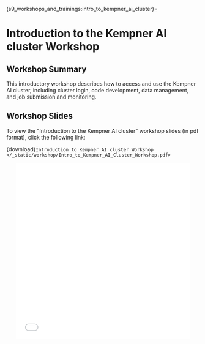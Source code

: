 (s9_workshops_and_trainings:intro_to_kempner_ai_cluster)=
# Introduction to the Kempner AI cluster Workshop


## Workshop Summary

This introductory workshop describes how to access and use the Kempner AI cluster, including cluster login, code development, data management, and job submission and monitoring.

## Workshop Slides 

To view the "Introduction to the Kempner AI cluster" workshop slides (in pdf format), click the following link:

{download}`Introduction to Kempner AI cluster Workshop </_static/workshop/Intro_to_Kempner_AI_Cluster_Workshop.pdf>`

<div style="text-align: center;">
 <iframe src="/_static/workshop/Intro_to_Kempner_AI_Cluster_Workshop.pdf" width="90%" height="460px" style="border: none;"></iframe>
</div>